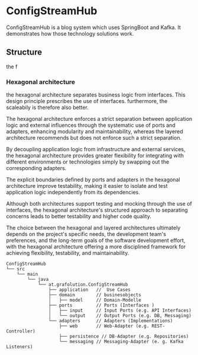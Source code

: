 # ConfigStreamHub
ConfigStreamHub is a blog system which uses SpringBoot and Kafka. It 
demonstrates how those technology solutions work. 

## Structure
the f

### Hexagonal architecture
the hexagonal architecture separates business logic from interfaces. This design principle
prescribes the use of interfaces. furthermore, the scaleabily is therefore also better.

The hexagonal architecture enforces a strict separation between application logic and external influences 
through the systematic use of ports and adapters, enhancing modularity and maintainability, whereas the layered architecture 
recommends but does not enforce such a strict separation.

By decoupling application logic from infrastructure and external services, the hexagonal architecture provides greater 
flexibility for integrating with different environments or technologies simply by swapping out the corresponding adapters.

The explicit boundaries defined by ports and adapters in the hexagonal architecture improve testability, making it easier 
to isolate and test application logic independently from its dependencies.

Although both architectures support testing and mocking through the use of interfaces, the hexagonal architecture's structured
approach to separating concerns leads to better testability and higher code quality.


The choice between the hexagonal and layered architectures ultimately depends on the project's specific needs, the development team's preferences, and the long-term goals of the software development effort, with the hexagonal architecture offering a more disciplined framework for achieving flexibility, testability, and maintainability.
````
ConfigStreamHub
└── src
    └── main
        └── java
            └── at.grafolution.ConfigStreamHub
                ├── application   //  Use Cases
                ├── domain        // businesobjects 
                │   ├── model     // Domain-Modelle
                ├── ports         // Ports (Interfaces )
                │   ├── input     // Input Ports (e.g. API Interfaces)
                │   └── output    // Output Ports (e.g. DB, Messaging)
                └── adapters      // Adapters (Implementations)
                    ├── web       // Web-Adapter (e.g. REST-Controller)
                    ├── persistence // DB-Adapter (e.g. Repositories)
                    └── messaging // Messaging-Adapter (e. g. Kafka Listeners)

````

